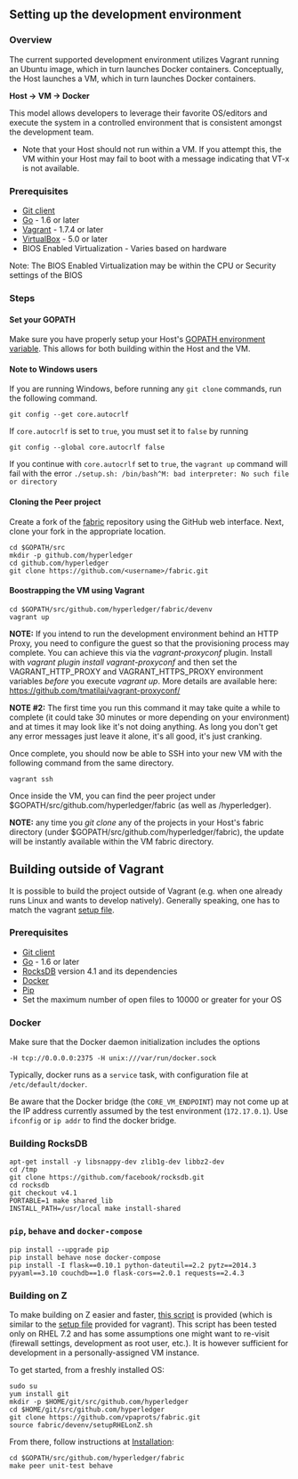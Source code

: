 ## Setting up the development environment

### Overview
The current supported development environment utilizes Vagrant running an Ubuntu image, which in turn launches Docker containers. Conceptually, the Host launches a VM, which in turn launches Docker containers.

**Host -> VM -> Docker**

This model allows developers to leverage their favorite OS/editors and execute the system in a controlled environment that is consistent amongst the development team.

- Note that your Host should not run within a VM. If you attempt this, the VM within your Host may fail to boot with a message indicating that VT-x is not available.

### Prerequisites
* [Git client](https://git-scm.com/downloads)
* [Go](https://golang.org/) - 1.6 or later
* [Vagrant](https://www.vagrantup.com/) - 1.7.4 or later
* [VirtualBox](https://www.virtualbox.org/) - 5.0 or later
* BIOS Enabled Virtualization - Varies based on hardware

Note: The BIOS Enabled Virtualization may be within the CPU or Security settings of the BIOS

### Steps

#### Set your GOPATH
Make sure you have properly setup your Host's [GOPATH environment variable](https://github.com/golang/go/wiki/GOPATH). This allows for both building within the Host and the VM.

#### Note to Windows users

If you are running Windows, before running any `git clone` commands, run the following command.
```
git config --get core.autocrlf
```
If `core.autocrlf` is set to `true`, you must set it to `false` by running
```
git config --global core.autocrlf false
```
If you continue with `core.autocrlf` set to `true`, the `vagrant up` command will fail with the error `./setup.sh: /bin/bash^M: bad interpreter: No such file or directory`

#### Cloning the Peer project

Create a fork of the [fabric](https://github.com/hyperledger/fabric) repository using the GitHub web interface. Next, clone your fork in the appropriate location.

```
cd $GOPATH/src
mkdir -p github.com/hyperledger
cd github.com/hyperledger
git clone https://github.com/<username>/fabric.git
```


#### Boostrapping the VM using Vagrant

```
cd $GOPATH/src/github.com/hyperledger/fabric/devenv
vagrant up
```

**NOTE:** If you intend to run the development environment behind an HTTP Proxy, you need to configure the guest so that the provisioning process may complete.  You can achieve this via the *vagrant-proxyconf* plugin. Install with *vagrant plugin install vagrant-proxyconf* and then set the VAGRANT_HTTP_PROXY and VAGRANT_HTTPS_PROXY environment variables *before* you execute *vagrant up*. More details are available here: https://github.com/tmatilai/vagrant-proxyconf/

**NOTE #2:** The first time you run this command it may take quite a while to complete (it could take 30 minutes or more depending on your environment) and at times it may look like it's not doing anything. As long you don't get any error messages just leave it alone, it's all good, it's just cranking.

Once complete, you should now be able to SSH into your new VM with the following command from the same directory.

    vagrant ssh

Once inside the VM, you can find the peer project under $GOPATH/src/github.com/hyperledger/fabric (as well as /hyperledger).

**NOTE:** any time you *git clone* any of the projects in your Host's fabric directory (under $GOPATH/src/github.com/hyperledger/fabric), the update will be instantly available within the VM fabric directory.

## Building outside of Vagrant
It is possible to build the project outside of Vagrant (e.g. when one already runs Linux and wants to develop natively). Generally speaking, one has to match the vagrant [setup file](https://github.com/hyperledger/fabric/blob/master/devenv/setup.sh).

### Prerequisites
* [Git client](https://git-scm.com/downloads)
* [Go](https://golang.org/) - 1.6 or later
* [RocksDB](https://github.com/facebook/rocksdb/blob/master/INSTALL.md) version 4.1 and its dependencies
* [Docker](https://docs.docker.com/engine/installation/)
* [Pip](https://pip.pypa.io/en/stable/installing/)
* Set the maximum number of open files to 10000 or greater for your OS

### Docker
Make sure that the Docker daemon initialization includes the options
```
-H tcp://0.0.0.0:2375 -H unix:///var/run/docker.sock
```

Typically, docker runs as a `service` task, with configuration file at `/etc/default/docker`.

Be aware that the Docker bridge (the `CORE_VM_ENDPOINT`) may not come
up at the IP address currently assumed by the test environment
(`172.17.0.1`). Use `ifconfig` or `ip addr` to find the docker bridge.

### Building RocksDB
```
apt-get install -y libsnappy-dev zlib1g-dev libbz2-dev
cd /tmp
git clone https://github.com/facebook/rocksdb.git
cd rocksdb
git checkout v4.1
PORTABLE=1 make shared_lib
INSTALL_PATH=/usr/local make install-shared
```

### `pip`, `behave` and `docker-compose`
```
pip install --upgrade pip
pip install behave nose docker-compose
pip install -I flask==0.10.1 python-dateutil==2.2 pytz==2014.3 pyyaml==3.10 couchdb==1.0 flask-cors==2.0.1 requests==2.4.3
```

### Building on Z
To make building on Z easier and faster, [this script](https://github.com/hyperledger/fabric/tree/master/devenv/setupRHELonZ.sh) is provided (which is similar to the [setup file](https://github.com/hyperledger/fabric/blob/master/devenv/setup.sh) provided for vagrant). This script has been tested only on RHEL 7.2 and has some assumptions one might want to re-visit (firewall settings, development as root user, etc.). It is however sufficient for development in a personally-assigned VM instance.

To get started, from a freshly installed OS:
```
sudo su
yum install git
mkdir -p $HOME/git/src/github.com/hyperledger
cd $HOME/git/src/github.com/hyperledger
git clone https://github.com/vpaprots/fabric.git
source fabric/devenv/setupRHELonZ.sh
```
From there, follow instructions at [Installation](install.md):

```
cd $GOPATH/src/github.com/hyperledger/fabric
make peer unit-test behave
```

